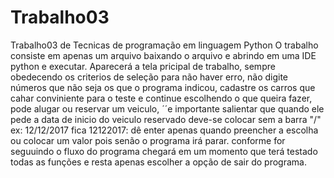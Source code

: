 # Trabalho03
Trabalho03 de Tecnicas de programação em linguagem Python
O trabalho consiste em apenas um arquivo baixando o arquivo e abrindo em uma IDE python e executar.
Aparecerá a tela pricipal de trabalho, sempre obedecendo os criterios de seleção para não haver erro, não digite números que não seja os que o programa indicou, cadastre os carros que cahar conviniente para o teste e continue escolhendo o que queira fazer, pode alugar ou reservar um veiculo, ´´e importante salientar que quando ele pede a data de inicio do veiculo reservado deve-se colocar sem a barra "/" ex: 12/12/2017 fica 12122017:
dê enter apenas quando preencher a escolha ou colocar um valor pois senão o programa irá parar.
conforme for seguuindo o fluxo do programa chegará em um momento que terá testado todas as funções e resta apenas escolher a opção de sair do programa.

